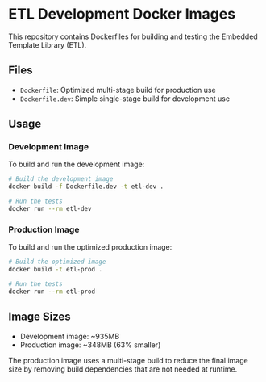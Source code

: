 # ETL Development Docker Images

This repository contains Dockerfiles for building and testing the Embedded Template Library (ETL).

## Files

- `Dockerfile`: Optimized multi-stage build for production use
- `Dockerfile.dev`: Simple single-stage build for development use

## Usage

### Development Image

To build and run the development image:

```bash
# Build the development image
docker build -f Dockerfile.dev -t etl-dev .

# Run the tests
docker run --rm etl-dev
```

### Production Image

To build and run the optimized production image:

```bash
# Build the optimized image
docker build -t etl-prod .

# Run the tests
docker run --rm etl-prod
```

## Image Sizes

- Development image: ~935MB
- Production image: ~348MB (63% smaller)

The production image uses a multi-stage build to reduce the final image size by removing build dependencies that are not needed at runtime.
